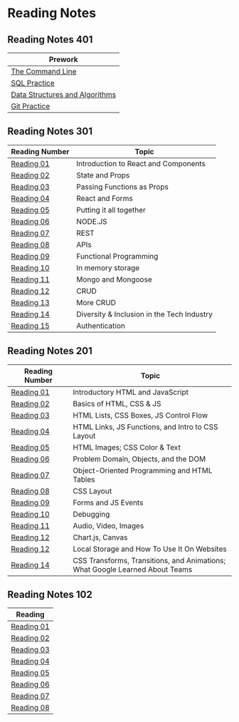 # Reading Notes

## Reading Notes 401

|Prework|
|---|
|[The Command Line](code401/prework/command-line.md)|
|[SQL Practice](code401/prework/sql-practice.md)|
|[Data Structures and Algorithms](code401/prework/dsa.md)|
|[Git Practice](code401/prework/git.md)|

## Reading Notes 301

|Reading Number|Topic|
|---|---|
|[Reading 01](code301/Reading-3-01.md)|Introduction to React and Components|
|[Reading 02](code301/Reading-3-02.md)|State and Props|
|[Reading 03](code301/Reading-3-03.md)|Passing Functions as Props|
|[Reading 04](code301/Reading-3-04.md)|React and Forms|
|[Reading 05](code301/Reading-3-05.md)|Putting it all together|
|[Reading 06](code301/Reading-3-06.md)|NODE.JS|
|[Reading 07](code301/Reading-3-07.md)|REST|
|[Reading 08](code301/Reading-3-08.md)|APIs|
|[Reading 09](code301/Reading-3-09.md)|Functional Programming|
|[Reading 10](code301/Reading-3-10.md)|In memory storage|
|[Reading 11](code301/Reading-3-11.md)|Mongo and Mongoose|
|[Reading 12](code301/Reading-3-12.md)|CRUD|
|[Reading 13](code301/Reading-3-13.md)|More CRUD|
|[Reading 14](code301/Reading-3-14.md)|Diversity & Inclusion in the Tech Industry|
|[Reading 15](code301/Reading-3-15.md)|Authentication|

## Reading Notes 201

|Reading Number|Topic|
|---|---|
|[Reading 01](code201/Reading-2-01.md)|Introductory HTML and JavaScript|
|[Reading 02](code201/Reading-2-02.md)|Basics of HTML, CSS & JS|
|[Reading 03](code201/Reading-2-03.md)|HTML Lists, CSS Boxes, JS Control Flow|
|[Reading 04](code201/Reading-2-04.md)|HTML Links, JS Functions, and Intro to CSS Layout|
|[Reading 05](code201/Reading-2-05.md)|HTML Images; CSS Color & Text|
|[Reading 06](code201/Reading-2-06.md)|Problem Domain, Objects, and the DOM|
|[Reading 07](code201/Reading-2-07.md)|Object-Oriented Programming and HTML Tables|
|[Reading 08](code201/Reading-2-08.md)|CSS Layout|
|[Reading 09](code201/Reading-2-09.md)|Forms and JS Events|
|[Reading 10](code201/Reading-2-12.md)|Debugging|
|[Reading 11](code201/Reading-2-11.md)|Audio, Video, Images|
|[Reading 12](code201/Reading-2-12.md)|Chart.js, Canvas|
|[Reading 12](code201/Reading-2-13.md)|Local Storage and How To Use It On Websites|
|[Reading 14](code201/Reading-2-14.md)|CSS Transforms, Transitions, and Animations; <br>What Google Learned About Teams|

## Reading Notes 102

|Reading|
|---|
|[Reading 01](code102/Reading-1-01.md)
|[Reading 02](code102/Reading-1-02.md)
|[Reading 03](code102/Reading-1-03.md)
|[Reading 04](code102/Reading-1-04.md)
|[Reading 05](code102/Reading-1-05.md)
|[Reading 06](code102/Reading-1-06.md)
|[Reading 07](code102/Reading-1-07.md)
|[Reading 08](code102/Reading-1-08.md)
